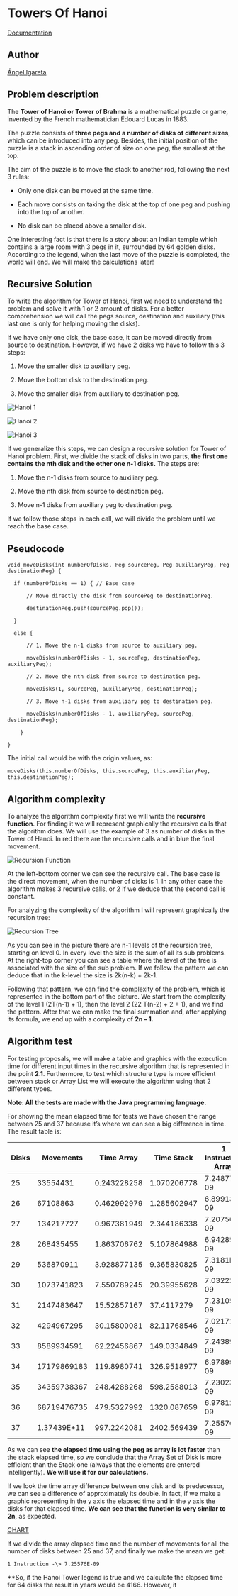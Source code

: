 # Towers Of Hanoi
[Documentation](https://ull-esit-inf-daa-1718.github.io/ull-esit-inf-daa-1718-pract2-angeligareta/)

## Author
[Ángel Igareta](https://github.com/angeligareta)

## Problem description

The **Tower of Hanoi or Tower of Brahma** is a mathematical puzzle or game,
invented by the French mathematician Édouard Lucas in 1883.

The puzzle consists of **three pegs and a number of disks of different sizes**,
which can be introduced into any peg. Besides, the initial position of the
puzzle is a stack in ascending order of size on one peg, the smallest at the
top.

The aim of the puzzle is to move the stack to another rod, following the next 3
rules:

-   Only one disk can be moved at the same time.

-   Each move consists on taking the disk at the top of one peg and pushing into
    the top of another.

-   No disk can be placed above a smaller disk.

One interesting fact is that there is a story about an Indian temple which
contains a large room with 3 pegs in it, surrounded by 64 golden disks.
According to the legend, when the last move of the puzzle is completed, the
world will end. We will make the calculations later!

## Recursive Solution

To write the algorithm for Tower of Hanoi, first we need to understand the
problem and solve it with 1 or 2 amount of disks. For a better comprehension we
will call the pegs source, destination and auxiliary (this last one is only for
helping moving the disks).

If we have only one disk, the base case, it can be moved directly from source to
destination. However, if we have 2 disks we have to follow this 3 steps:

1.  Move the smaller disk to auxiliary peg.

2.  Move the bottom disk to the destination peg.

3.  Move the smaller disk from auxiliary to destination peg.

![Hanoi 1](docs/img/hanoi-1.jpg)

![Hanoi 2](docs/img/hanoi-2.jpg)

![Hanoi 3](docs/img/hanoi-3.jpg)

If we generalize this steps, we can design a recursive solution for Tower of
Hanoi problem. First, we divide the stack of disks in two parts, **the first one
contains the nth disk and the other one n-1 disks.** The steps are:

1.  Move the n-1 disks from source to auxiliary peg.

2.  Move the nth disk from source to destination peg.

3.  Move n-1 disks from auxiliary peg to destination peg.

If we follow those steps in each call, we will divide the problem until we reach
the base case.

## Pseudocode
```
void moveDisks(int numberOfDisks, Peg sourcePeg, Peg auxiliaryPeg, Peg destinationPeg) {

  if (numberOfDisks == 1) { // Base case

      // Move directly the disk from sourcePeg to destinationPeg.

      destinationPeg.push(sourcePeg.pop());

  }

  else {

      // 1. Move the n-1 disks from source to auxiliary peg.

      moveDisks(numberOfDisks - 1, sourcePeg, destinationPeg, auxiliaryPeg);

      // 2. Move the nth disk from source to destination peg.

      moveDisks(1, sourcePeg, auxiliaryPeg, destinationPeg);

      // 3. Move n-1 disks from auxiliary peg to destination peg.

      moveDisks(numberOfDisks - 1, auxiliaryPeg, sourcePeg, destinationPeg);

    }

}
```
The initial call would be with the origin values, as:
```
moveDisks(this.numberOfDisks, this.sourcePeg, this.auxiliaryPeg, this.destinationPeg);
```

## Algorithm complexity

To analyze the algorithm complexity first we will write the **recursive
function**. For finding it we will represent graphically the recursive calls
that the algorithm does. We will use the example of 3 as number of disks in the
Tower of Hanoi. In red there are the recursive calls and in blue the final
movement.

![Recursion Function](docs/img/recursion-function.jpg)

At the left-bottom corner we can see the recursive call. The base case is the
direct movement, when the number of disks is 1. In any other case the algorithm
makes 3 recursive calls, or 2 if we deduce that the second call is constant.

For analyzing the complexity of the algorithm I will represent graphically the
recursion tree:

![Recursion Tree](docs/img/recursion-tree.jpg)

As you can see in the picture there are n-1 levels of the recursion tree,
starting on level 0. In every level the size is the sum of all its sub problems.
At the right-top corner you can see a table where the level of the tree is
associated with the size of the sub problem. If we follow the pattern we can
deduce that in the k-level the size is 2k(n-k) + 2k-1.

Following that pattern, we can find the complexity of the problem, which is
represented in the bottom part of the picture. We start from the complexity of
the level 1 (2T(n-1) + 1), then the level 2 (22 T(n-2) + 2 + 1), and we find the
pattern. After that we can make the final summation and, after applying its
formula, we end up with a complexity of **2n – 1.**

## Algorithm test
For testing proposals, we will make a table and graphics with the execution time
for different input times in the recursive algorithm that is represented in the
point **2.1**. Furthermore, to test which structure type is more efficient
between stack or Array List we will execute the algorithm using that 2 different
types.

**Note: All the tests are made with the Java programming language.**

For showing the mean elapsed time for tests we have chosen the range between 25
and 37 because it’s where we can see a big difference in time. The result table
is:

| Disks | Movements   | Time Array  | Time Stack  | 1 Instruction Array | Approximated Time |
|-------|-------------|-------------|-------------|---------------------|-------------------|
| 25    | 33554431    | 0.243228258 | 1.070206778 | 7.24877E-09         | 0.238980811       |
| 26    | 67108863    | 0.462992979 | 1.285602947 | 6.89913E-09         | 0.477961629       |
| 27    | 134217727   | 0.967381949 | 2.344186338 | 7.20756E-09         | 0.955923264       |
| 28    | 268435455   | 1.863706762 | 5.107864988 | 6.94285E-09         | 1.911846536       |
| 29    | 536870911   | 3.928877135 | 9.365830825 | 7.3181E-09          | 3.823693079       |
| 30    | 1073741823  | 7.550789245 | 20.39955628 | 7.03222E-09         | 7.647386165       |
| 31    | 2147483647  | 15.52857167 | 37.4117279  | 7.23105E-09         | 15.29477234       |
| 32    | 4294967295  | 30.15800081 | 82.11768546 | 7.02171E-09         | 30.58954468       |
| 33    | 8589934591  | 62.22456867 | 149.0334849 | 7.24389E-09         | 61.17908937       |
| 34    | 17179869183 | 119.8980741 | 326.9518977 | 6.97899E-09         | 122.3581787       |
| 35    | 34359738367 | 248.4288268 | 598.2588013 | 7.23023E-09         | 244.7163575       |
| 36    | 68719476735 | 479.5327992 | 1320.087659 | 6.97812E-09         | 489.432715        |
| 37    | 1.37439E+11 | 997.2242081 | 2402.569439 | 7.25576E-09         | 978.86543         |

As we can see **the elapsed time using the peg as array is lot faster** than the
stack elapsed time, so we conclude that the Array Set of Disk is more efficient
than the Stack one (always that the elements are entered intelligently). **We
will use it for our calculations.**

If we look the time array difference between one disk and its predecessor, we
can see a difference of approximately its double. In fact, if we make a graphic
representing in the y axis the elapsed time and in the y axis the disks for that
elapsed time. **We can see that the function is very similar to 2n**, as
expected.

[CHART](docs/img/chart.jpg)

If we divide the array elapsed time and the number of movements for all the
number of disks between 25 and 37, and finally we make the mean we get:
```
1 Instruction -\> 7.25576E-09
```
**So, if the Hanoi Tower legend is true and we calculate the elapsed time for 64
disks the result in years would be 4166. However, it
